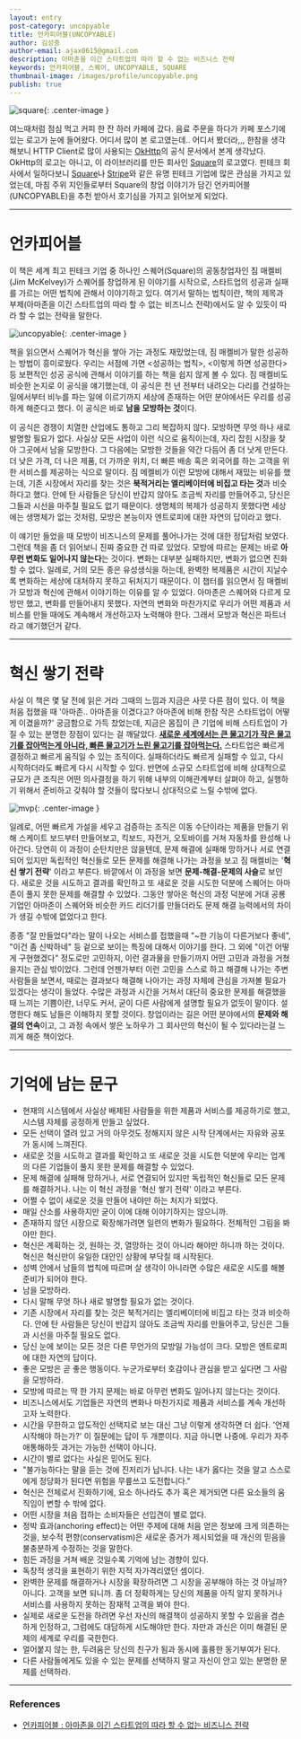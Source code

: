 ```yaml
---
layout: entry
post-category: uncopyable
title: 언카피어블(UNCOPYABLE)
author: 김성중
author-email: ajax0615@gmail.com
description: 아마존을 이긴 스타트업의 따라 할 수 없는 비즈니스 전략
keywords: 언카피어블, 스퀘어, UNCOPYABLE, SQUARE
thumbnail-image: /images/profile/uncopyable.png
publish: true
---
```


![square](/images/2021/05/09/square.png "square"){: .center-image }

여느때처럼 점심 먹고 커피 한 잔 하러 카페에 갔다. 음료 주문을 하다가 카페 포스기에 있는 로고가 눈에 들어왔다. 어디서 많이 본 로고였는데.. 어디서 봤더라,,, 한참을 생각해보니 HTTP Client로 많이 사용되는 [OkHttp](https://square.github.io/okhttp/)의 공식 문서에서 본게 생각났다. OkHttp의 로고는 아니고, 이 라이브러리를 만든 회사인 [Square](https://squareup.com/us/en)의 로고였다. 핀테크 회사에서 일하다보니 [Square](https://squareup.com/us/en)나 [Stripe](https://stripe.com/)와 같은 유명 핀테크 기업에 많은 관심을 가지고 있었는데, 마침 주위 지인들로부터 Square의 창업 이야기가 담긴 언카피어블(UNCOPYABLE)을 추천 받아서 호기심을 가지고 읽어보게 되었다.

---

# 언카피어블
이 책은 세계 최고 핀테크 기업 중 하나인 스퀘어(Square)의 공동창업자인 짐 매켈비(Jim McKelvey)가 스퀘어를 창업하게 된 이야기를 시작으로, 스타트업의 성공과 실패를 가르는 어떤 법칙에 관해서 이야기하고 있다. 여기서 말하는 법칙이란, 책의 제목과 부제(아마존을 이긴 스타트업의 따라 할 수 없는 비즈니스 전략)에서도 알 수 있듯이 따라 할 수 없는 전략을 말한다.

![uncopyable](/images/2021/05/09/uncopyable.png "uncopyable"){: .center-image }

책을 읽으면서 스퀘어가 혁신을 쌓아 가는 과정도 재밌었는데, 짐 매켈비가 말한 성공하는 방법이 흥미로웠다. 우리는 서점에 가면 \<성공하는 법칙\>, \<이렇게 하면 성공한다\> 등 보편적인 성공 공식에 관해서 이야기를 하는 책을 쉽지 않게 볼 수 있다. 짐 매켈비도 비슷한 논지로 이 공식을 얘기했는데, 이 공식은 천 년 전부터 내려오는 다리를 건설하는 일에서부터 비누를 파는 일에 이르기까지 세상에 존재하는 어떤 분야에서든 우리를 성공하게 해준다고 했다. 이 공식은 바로 **남을 모방하는 것**이다.

이 공식은 경쟁이 치열한 산업에도 통하고 그리 복잡하지 않다. 모방하면 무엇 하나 새로 발명할 필요가 없다. 사실상 모든 사업이 이런 식으로 움직이는데, 자리 잡힌 시장을 찾아 그곳에서 남을 모방한다. 그 다음에는 모방한 것들을 약간 다듬어 좀 더 낫게 만든다. 더 낮은 가격, 더 나은 제품, 더 가까운 위치, 더 빠른 배송 혹은 외국어를 하는 고객을 위한 서비스를 제공하는 식으로 말이다. 짐 메켈비가 이런 모방에 대해서 재밌는 비유를 했는데, 기존 시장에서 자리를 찾는 것은 **북적거리는 엘리베이터에 비집고 타는 것**과 비슷하다고 했다. 안에 탄 사람들은 당신이 반갑지 않아도 조금씩 자리를 만들어주고, 당신은 그들과 시선을 마주칠 필요도 없기 때문이다. 생명체의 복제가 성공하지 못했다면 세상에는 생명체가 없는 것처럼, 모방은 본능이자 엔트로피에 대한 자연의 답이라고 했다.

이 얘기만 들었을 때 모방이 비즈니스의 문제를 풀어나가는 것에 대한 정답처럼 보였다. 그런데 책을 좀 더 읽어보니 진짜 중요한 건 따로 있었다. 모방에 따르는 문제는 바로 **아무런 변화도 일어나지 않는다**는 것이다. 변화는 대부분 실패하지만, 변화가 없으면 진화할 수 없다. 일례로, 거의 모든 종은 유성생식을 하는데, 완벽한 복제품은 시간이 지날수록 변화하는 세상에 대처하지 못하고 뒤처지기 때문이다. 이 챕터를 읽으면서 짐 매켈비가 모방과 혁신에 관해서 이야기하는 이유를 알 수 있었다. 아마존은 스퀘어와 다르게 모방만 했고, 변화를 만들어내지 못했다. 자연의 변화와 마찬가지로 우리가 어떤 제품과 서비스를 만들 때에도 계속해서 개선하고자 노력해야 한다. 그래서 모방과 혁신은 파트너라고 얘기했던거 같다.

---

# 혁신 쌓기 전략
사실 이 책은 몇 달 전에 읽은 거라 그때의 느낌과 지금은 사뭇 다른 점이 있다. 이 책을 처음 접했을 때 \'아마존.. 아마존을 이겼다고? 아마존에 비해 한참 작은 스타트업이 어떻게 이겼을까?\' 궁금함으로 가득 찼었는데, 지금은 몸집이 큰 기업에 비해 스타트업이 가질 수 있는 분명한 장점이 있다는 걸 깨달았다. **[새로운 세계에서는 큰 물고기가 작은 물고기를 잡아먹는게 아니라, 빠른 물고기가 느린 물고기를 잡아먹는다.](https://www.synthesistechnology.com/blog/quarter-end-production-the-fast-fish-eats-the-slow-fish-and-the-definition-of-insanity/)** 스타트업은 빠르게 결정하고 빠르게 움직일 수 있는 조직이다. 실패하더라도 빠르게 실패할 수 있고, 다시 시작하더라도 빠르게 다시 시작할 수 있다. 반면에 소규모 스타트업에 비해 상대적으로 규모가 큰 조직은 어떤 의사결정을 하기 위해 내부의 이해관계부터 살펴야 하고, 실행하기 위해서 준비하고 갖춰야 할 것들이 많다보니 상대적으로 느릴 수밖에 없다.

![mvp](/images/2021/05/09/mvp.png "mvp"){: .center-image }

일례로, 어떤 빠르게 가설을 세우고 검증하는 조직은 이동 수단이라는 제품을 만들기 위해 스케이트 보드부터 만들어보고, 킥보드, 자전거, 오토바이를 거쳐 자동차를 완성해 나아간다. 당연히 이 과정이 순탄치만은 않을텐데, 문제 해결에 실패해 망하거나 서로 연결되어 있지만 독립적인 혁신들로 모든 문제를 해결해 나가는 과정을 보고 짐 매켈비는 \'**혁신 쌓기 전략**\' 이라고 부른다. 바깥에서 이 과정을 보면 **문제-해결-문제의 사슬**로 보인다. 새로운 것을 시도하고 결과를 확인하고 또 새로운 것을 시도한 덕분에 스퀘어는 아마존이 풀지 못한 문제를 해결할 수 있었다. 그동안 쌓아온 혁신의 과정 덕분에 거대 공룡 기업인 아마존이 스퀘어와 비슷한 카드 리더기를 만들더라도 문제 해결 능력에서의 차이가 생길 수밖에 없었다고 한다.

종종 \"잘 만들었다\"라는 말이 나오는 서비스를 접했을때 \"~한 기능이 다른거보다 좋네\", \"이건 좀 신박하네\" 등 겉으로 보이는 특징에 대해서 이야기를 한다. 그 외에 \"이건 어떻게 구현했겠다\" 정도로만 고민하지, 이런 결과물을 만들기까지 어떤 고민과 과정을 거쳤을지는 관심 밖이었다. 그런데 언젠가부터 이런 고민을 스스로 하고 해결해 나가는 주변 사람들을 보면서, 때로는 결과보다 해결해 나아가는 과정 자체에 관심을 가져볼 필요가 있겠다는 생각이 들었다. 수많은 과정과 시간을 거쳐서 대단히 중요한 문제를 해결했을 때 느끼는 기쁨이란, 너무도 커서, 굳이 다른 사람에게 설명할 필요가 없듯이 말이다. 설명한다 해도 남들은 이해하지 못할 것이다. 창업이라는 길은 어떤 분야에서의 **문제와 해결의 연속**이고, 그 과정 속에서 쌓은 노하우가 그 회사만의 혁신이 될 수 있다라는걸 느끼게 해준 책이었다.

---

# 기억에 남는 문구
- 현재의 시스템에서 사실상 배제된 사람들을 위한 제품과 서비스를 제공하기로 했고, 시스템 자체를 공정하게 만들고 싶었다.
- 모든 선택이 열려 있고 거의 아무것도 정해지지 않은 시작 단계에서는 자유와 공포가 동시에 느껴진다.
- 새로운 것을 시도하고 결과를 확인하고 또 새로운 것을 시도한 덕분에 우리는 업계의 다른 기업들이 풀지 못한 문제를 해결할 수 있었다.
- 문제 해결에 실패해 망하거나, 서로 연결되어 있지만 독립적인 혁신들로 모든 문제를 해결하거나. 나는 이 혁신 과정을 '혁신 쌓기 전략' 이라고 부른다.
- 어쩔 수 없이 새로운 것을 만들어 내야만 하는 처지가 되었다.
- 매일 산소를 사용하지만 굳이 이에 대해 이야기하지는 않으니까.
- 존재하지 않던 시장으로 확장해가려면 일련의 변화가 필요하다. 전체적인 그림을 봐야만 한다.
- 혁신은 계획하는 것, 원하는 것, 열망하는 것이 아니라 해야만 하니까 하는 것이다. 혁신은 혁신만이 유일한 대안인 상황에 부닥칠 때 시작된다.
- 성벽 안에서 남들의 법칙에 따르며 살 생각이 아니라면 수많은 새로운 시도를 해볼 준비가 되어야 한다.
- 남을 모방하라.
- 다시 말해 무엇 하나 새로 발명할 필요가 없는 것이다.
- 기존 시장에서 자리를 찾는 것은 북적거리는 엘리베이터에 비집고 타는 것과 비슷하다. 안에 탄 사람들은 당신이 반갑지 않아도 조금씩 자리를 만들어주고, 당신은 그들과 시선을 마주칠 필요도 없다.
- 당신 눈에 보이는 모든 것은 다른 무언가의 모방일 가능성이 크다. 모방은 엔트로피에 대한 자연의 답이다.
- 좋은 모방은 곧 좋은 행동이다. 누군가로부터 호감이나 관심을 받고 싶다면 그 사람을 모방하라.
- 모방에 따르는 딱 한 가지 문제는 바로 아무런 변화도 일어나지 않는다는 것이다.
- 비즈니스에서도 기업들은 자연의 변화나 마찬가지로 제품과 서비스를 계속 개선하고자 노력한다.
- 시간을 무한하고 압도적인 선택지로 보는 대신 그냥 이렇게 생각하면 더 쉽다. '언제 시작해야 하는가?' 이 질문에는 답이 두 개뿐이다. 지금 아니면 나중에. 우리가 자주 애통해하듯 과거는 가능한 선택이 아니다.
- 시간이 별로 없다는 사실은 믿어도 된다.
- "불가능하다는 말을 듣는 것에 진저리가 납니다. 나는 내가 옳다는 것을 알고 스스로에게 정당화가 된다면 위험을 무릎쓰고 도전합니다."
- 혁신은 전체로서 진화하기에, 요소 하나라도 추가 혹은 제거되면 다른 요소들의 움직임이 변할 수 밖에 없다.
- 어떤 시장을 처음 접하는 소비자들은 선입견이 별로 없다.
- 정박 효과(anchoring effect)는 어떤 주제에 대해 처음 얻은 정보에 크게 의존하는 것을, 보수적 편향(conservatism)은 새로운 증거가 제시되었을 때 개신의 믿음을 불충분하게 수정하는 것을 말한다.
- 힘든 과정을 거쳐 배운 것일수록 기억에 남는 경향이 있다.
- 독창적 생각을 표현하기 위한 지적 자가격리였던 셈이다.
- 완벽한 문제를 해결하거나 시장을 확장하려면 그 시장을 공부해야 하는 것 아닐까? 아니다. 고객을 보면 되니까. 좀 더 정확하게는 당신의 제품을 아직 알지 못하거나 서비스를 사용하지 못하는 잠재적 고객을 봐야 한다.
- 실제로 새로운 도전을 하려면 우선 자신의 해결책이 성공하지 못할 수 있음을 겸손하게 인정하고, 그럼에도 대담하게 시도해야만 한다. 자만과 과신은 이미 해결된 문제의 세계로 우리를 국한한다.
- 얼어붙지 않는 한, 두려움은 당신의 친구가 됨과 동시에 훌륭한 동기부여가 된다.
- 다른 사람들에게도 있을 수 있는 문제를 선택하지 말고 자신이 안고 있는 분명한 문제를 선택하라.

---

### References
- [언카피어블 : 아마존을 이긴 스타트업의 따라 할 수 없는 비즈니스 전략](http://www.yes24.com/Product/Goods/94875170)
